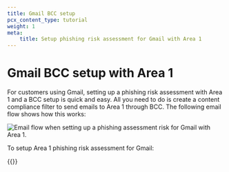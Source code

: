 ```yaml
---
title: Gmail BCC setup
pcx_content_type: tutorial
weight: 1
meta:
    title: Setup phishing risk assessment for Gmail with Area 1
---
```


# Gmail BCC setup with Area 1

For customers using Gmail, setting up a phishing risk assessment with Area 1 and a BCC setup is quick and easy. All you need to do is create a content compliance filter to send emails to Area 1 through BCC. The following email flow shows how this works:

![Email flow when setting up a phishing assessment risk for Gmail with Area 1.](/email-security/static/bcc-setup/gmail/gmail-bcc-flow.png)

To setup Area 1 phishing risk assessment for Gmail:

{{<render file="_gmail-bcc-setup.md">}}